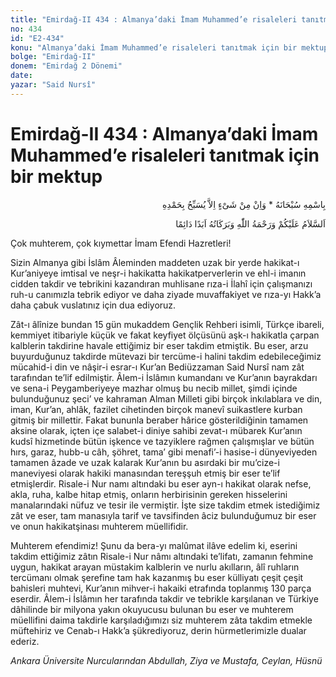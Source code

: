 ```yaml
---
title: "Emirdağ-II 434 : Almanya’daki İmam Muhammed’e risaleleri tanıtmak için bir mektup"
no: 434
id: "E2-434"
konu: "Almanya’daki İmam Muhammed’e risaleleri tanıtmak için bir mektup"
bolge: "Emirdağ-II"
donem: "Emirdağ 2 Dönemi"
date: 
yazar: "Said Nursî"
---
```


# Emirdağ-II 434 : Almanya’daki İmam Muhammed’e risaleleri tanıtmak için bir mektup

<p class="arabic" dir="rtl" title="Meal: “Subhân Allah’ın adıyla” * “Hiçbir şey yoktur ki O'nu hamd ile tesbih etmesin” [İsrâ 17:44]">بِاسْمِهِ سُبْحَانَهُ * وَاِنْ مِنْ شَىْءٍ اِلاَّ يُسَبِّحُ بِحَمْدِهِ</p>

<p class="arabic" dir="rtl" title="Meal: “Allah’ın selâmı, rahmeti ve bereketleri, ebedî ve dâimî olarak üzerinize olsun.”">اَلسَّلاَمُ عَلَيْكُمْ وَرَحْمَةُ اللّٰهِ وَبَرَكَاتُهُ اَبَدًا دَائِمًا</p>

Çok muhterem, çok kıymettar İmam Efendi Hazretleri!

Sizin Almanya gibi İslâm Âleminden maddeten uzak bir yerde hakikat-ı Kur’aniyeye imtisal ve neşr-i hakikatta hakikatperverlerin ve ehl-i imanın cidden takdir ve tebrikini kazandıran muhlisane rıza-i İlahî için çalışmanızı ruh-u canımızla tebrik ediyor ve daha ziyade muvaffakiyet ve rıza-yı Hakk’a daha çabuk vuslatınız için dua ediyoruz.

Zât-ı âlînize bundan 15 gün mukaddem Gençlik Rehberi isimli, Türkçe ibareli, kemmiyet itibariyle küçük ve fakat keyfiyet ölçüsünü aşk-ı hakikatla çarpan kalblerin takdirine havale ettiğimiz bir eser takdim etmiştik. Bu eser, arzu buyurduğunuz takdirde mütevazi bir tercüme-i halini takdim edebileceğimiz mücahid-i din ve nâşir-i esrar-ı Kur’an Bediüzzaman Said Nursî nam zât tarafından te’lif edilmiştir. Âlem-i İslâmın kumandanı ve Kur’anın bayrakdarı ve sena-i Peygamberiyeye mazhar olmuş bu necib millet, şimdi içinde bulunduğunuz şeci’ ve kahraman Alman Milleti gibi birçok inkılablara ve din, iman, Kur’an, ahlâk, fazilet cihetinden birçok manevî suikastlere kurban gitmiş bir millettir. Fakat bununla beraber hârice gösterildiğinin tamamen aksine olarak, içten içe salabet-i diniye sahibi zevat-ı mübarek Kur’anın kudsî hizmetinde bütün işkence ve tazyiklere rağmen çalışmışlar ve bütün hırs, garaz, hubb-u câh, şöhret, tama’ gibi menafi’-i hasise-i dünyeviyeden tamamen âzade ve uzak kalarak Kur’anın bu asırdaki bir mu’cize-i maneviyesi olarak hakiki manasından tereşşuh etmiş bir eser te’lif etmişlerdir. Risale-i Nur namı altındaki bu eser ayn-ı hakikat olarak nefse, akla, ruha, kalbe hitap etmiş, onların herbirisinin gereken hisselerini manalarındaki nüfuz ve tesir ile vermiştir. İşte size takdim etmek istediğimiz zât ve eser, tam manasıyla tarif ve tavsifinden âciz bulunduğumuz bir eser ve onun hakikatşinası muhterem müellifidir.

Muhterem efendimiz! Şunu da bera-yı malûmat ilâve edelim ki, eserini takdim ettiğimiz zâtın Risale-i Nur nâmı altındaki te’lifatı, zamanın fehmine uygun, hakikat arayan müstakim kalblerin ve nurlu akılların, âlî ruhların tercümanı olmak şerefine tam hak kazanmış bu eser külliyatı çeşit çeşit bahisleri muhtevi, Kur’anın mihver-i hakaiki etrafında toplanmış 130 parça eserdir. Âlem-i İslâmın her tarafında takdir ve tebrikle karşılanan ve Türkiye dâhilinde bir milyona yakın okuyucusu bulunan bu eser ve muhterem müellifini daima takdirle karşıladığımızı siz muhterem zâta takdim etmekle müftehiriz ve Cenab-ı Hakk’a şükrediyoruz, derin hürmetlerimizle dualar ederiz.

*Ankara Üniversite Nurcularından*
*Abdullah, Ziya ve Mustafa, Ceylan, Hüsnü*
